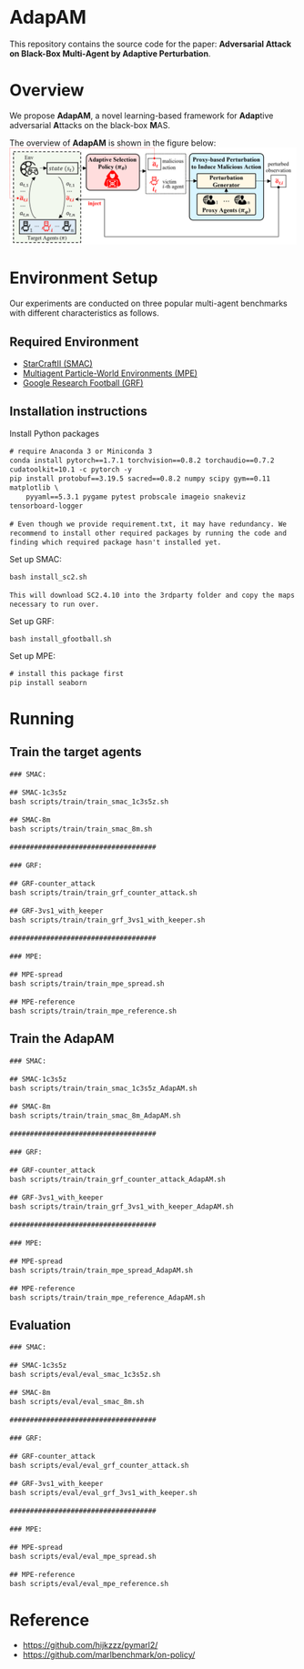 # <font size=6>AdapAM</font>
This repository contains the source code for the paper: **Adversarial Attack on Black-Box Multi-Agent by Adaptive Perturbation**.

# Overview

We propose **AdapAM**, a novel learning-based framework for **Adap**tive adversarial **A**ttacks on the black-box **M**AS. 

The overview of **AdapAM** is shown in the figure below:
![图片](images/overview.png)

# Environment Setup
Our experiments are conducted on three popular multi-agent benchmarks with different characteristics as follows.

## Required Environment 

- [StarCraftII (SMAC)](https://github.com/oxwhirl/smac)
- [Multiagent Particle-World Environments (MPE)](https://github.com/openai/multiagent-particle-envs)
- [Google Research Football (GRF)](https://github.com/google-research/football)

## Installation instructions
Install Python packages

```shell
# require Anaconda 3 or Miniconda 3
conda install pytorch==1.7.1 torchvision==0.8.2 torchaudio==0.7.2 cudatoolkit=10.1 -c pytorch -y
pip install protobuf==3.19.5 sacred==0.8.2 numpy scipy gym==0.11 matplotlib \
    pyyaml==5.3.1 pygame pytest probscale imageio snakeviz tensorboard-logger

# Even though we provide requirement.txt, it may have redundancy. We recommend to install other required packages by running the code and finding which required package hasn't installed yet.

```

Set up SMAC:

```shell
bash install_sc2.sh

This will download SC2.4.10 into the 3rdparty folder and copy the maps necessary to run over.
```

Set up GRF:

```shell
bash install_gfootball.sh
```

Set up MPE:

```shell
# install this package first
pip install seaborn
```

# Running
## Train the target agents
```
### SMAC:

## SMAC-1c3s5z
bash scripts/train/train_smac_1c3s5z.sh

## SMAC-8m
bash scripts/train/train_smac_8m.sh

####################################

### GRF:

## GRF-counter_attack
bash scripts/train/train_grf_counter_attack.sh

## GRF-3vs1_with_keeper
bash scripts/train/train_grf_3vs1_with_keeper.sh

####################################

### MPE:

## MPE-spread
bash scripts/train/train_mpe_spread.sh

## MPE-reference
bash scripts/train/train_mpe_reference.sh
```

## Train the **AdapAM**
```
### SMAC:

## SMAC-1c3s5z
bash scripts/train/train_smac_1c3s5z_AdapAM.sh

## SMAC-8m
bash scripts/train/train_smac_8m_AdapAM.sh

####################################

### GRF:

## GRF-counter_attack
bash scripts/train/train_grf_counter_attack_AdapAM.sh

## GRF-3vs1_with_keeper
bash scripts/train/train_grf_3vs1_with_keeper_AdapAM.sh

####################################

### MPE:

## MPE-spread
bash scripts/train/train_mpe_spread_AdapAM.sh

## MPE-reference
bash scripts/train/train_mpe_reference_AdapAM.sh
```

## Evaluation
```
### SMAC:

## SMAC-1c3s5z
bash scripts/eval/eval_smac_1c3s5z.sh

## SMAC-8m
bash scripts/eval/eval_smac_8m.sh

####################################

### GRF:

## GRF-counter_attack
bash scripts/eval/eval_grf_counter_attack.sh

## GRF-3vs1_with_keeper
bash scripts/eval/eval_grf_3vs1_with_keeper.sh

####################################

### MPE:

## MPE-spread
bash scripts/eval/eval_mpe_spread.sh

## MPE-reference
bash scripts/eval/eval_mpe_reference.sh
```


# Reference
- https://github.com/hijkzzz/pymarl2/
- https://github.com/marlbenchmark/on-policy/
